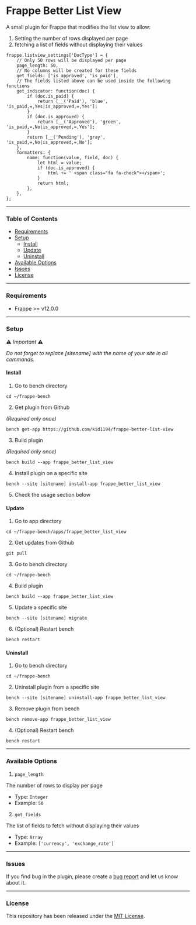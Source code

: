 # Frappe Better List View

A small plugin for Frappe that modifies the list view to allow:
1. Setting the number of rows displayed per page
2. fetching a list of fields without displaying their values

```
frappe.listview_settings['DocType'] = {
    // Only 50 rows will be displayed per page
    page_length: 50,
    // No columns will be created for these fields  
    get_fields: ['is_approved', 'is_paid'],
    // The fields listed above can be used inside the following functions
    get_indicator: function(doc) {
        if (doc.is_paid) {
            return [__('Paid'), 'blue', 'is_paid,=,Yes|is_approved,=,Yes'];
        }
        if (doc.is_approved) {
            return [__('Approved'), 'green', 'is_paid,=,No|is_approved,=,Yes'];
        }
        return [__('Pending'), 'gray', 'is_paid,=,No|is_approved,=,No'];
    },
    formatters: {
        name: function(value, field, doc) {
            let html = value;
            if (doc.is_approved) {
                html += ' <span class="fa fa-check"></span>';
            }
            return html;
        },
    },
};
```

---

### Table of Contents
- [Requirements](#requirements)
- [Setup](#setup)
  - [Install](#install)
  - [Update](#update)
  - [Uninstall](#uninstall)
- [Available Options](#available-options)
- [Issues](#issues)
- [License](#license)

---

### Requirements
- Frappe >= v12.0.0

---

### Setup

⚠️ *Important* ⚠️

*Do not forget to replace [sitename] with the name of your site in all commands.*

#### Install
1. Go to bench directory

```
cd ~/frappe-bench
```

2. Get plugin from Github

*(Required only once)*

```
bench get-app https://github.com/kid1194/frappe-better-list-view
```

3. Build plugin

*(Required only once)*

```
bench build --app frappe_better_list_view
```

4. Install plugin on a specific site

```
bench --site [sitename] install-app frappe_better_list_view
```

5. Check the usage section below

#### Update
1. Go to app directory

```
cd ~/frappe-bench/apps/frappe_better_list_view
```

2. Get updates from Github

```
git pull
```

3. Go to bench directory

```
cd ~/frappe-bench
```

4. Build plugin

```
bench build --app frappe_better_list_view
```

5. Update a specific site

```
bench --site [sitename] migrate
```

6. (Optional) Restart bench

```
bench restart
```

#### Uninstall
1. Go to bench directory

```
cd ~/frappe-bench
```

2. Uninstall plugin from a specific site

```
bench --site [sitename] uninstall-app frappe_better_list_view
```

3. Remove plugin from bench

```
bench remove-app frappe_better_list_view
```

4. (Optional) Restart bench

```
bench restart
```

---

### Available Options
1. `page_length`

The number of rows to display per page
- Type: `Integer`
- Example: `50`

2. `get_fields`

The list of fields to fetch without displaying their values
- Type: `Array`
- Example: `['currency', 'exchange_rate']`

---

### Issues
If you find bug in the plugin, please create a [bug report](https://github.com/kid1194/frappe-better-list-view/issues/new?assignees=kid1194&labels=bug&template=bug_report.md&title=%5BBUG%5D) and let us know about it.

---

### License
This repository has been released under the [MIT License](https://github.com/kid1194/frappe-better-list-view/blob/main/LICENSE).
